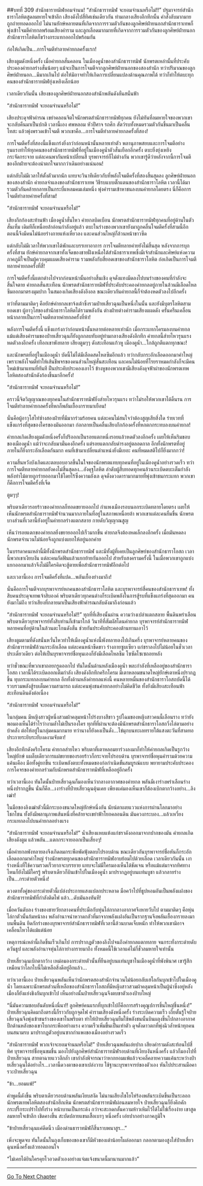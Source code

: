 ##บทที่ 309 สำนักธาราทมิฬยอมจำนน!
“สำนักธาราทมิฬ จะยอมจำนนหรือไม่!!” ปฐมาจารย์สำนักธาราโลหิตสูดลมหายใจเข้าลึก เสียงดังไปสี่ทิศเช่นเดียวกัน ท่ามกลางเสียงอึกทึกนั้น คำสั่งลับมากมายถูกถ่ายทอดออกไป ไม่นานยักษ์หลายตนที่เกิดจากการรวมตัวกันของลูกศิษย์ฝ่ายนอกสำนักธาราเทพก็พุ่งเข้าโจมตีค่ายกลพร้อมเสียงคำราม และลูกเลือดมากมายที่เกิดจากการรวมตัวกันของลูกศิษย์ฝ่ายนอกสำนักธาราโลหิตก็ขว้างกระแทกออกไปพร้อมกัน

ก่อให้เกิดเป็น...การโจมตีทำลายค่ายกลครั้งแรก!

เสียงตูมดังหนึ่งครั้ง เมื่อค่ายกลสั่นคลอน ในเมืองคูน้ำของสำนักธาราทมิฬ นักพรตเหล่านั้นที่ประคับประคองค่ายกลร่างสั่นน้อยๆ แม้จะเป็นการโจมตีจากลูกศิษย์ฝ่ายนอกของสองสำนัก ทว่าปริมาณของลูกศิษย์ฝ่ายนอก...มีมากเกินไป ต่อให้มิอาจทำให้เกิดการเปลี่ยนแปลงด้านคุณภาพได้ ทว่าก็ทำให้ตบะทุกคนของสำนักธาราทมิฬยุ่งเหยิงเล็กน้อย

เวลาเดียวกันนั้น เสียงของลูกศิษย์ฝ่ายนอกสองสำนักพลันดังลั่นสนั่นฟ้า

“สำนักธาราทมิฬ จะยอมจำนนหรือไม่!”

เสียงประดุจฟ้าคำรณ เขย่าคลอนจิตใจนักพรตสำนักธาราทมิฬทุกคน ยังไม่ทันที่ลมหายใจของพวกเขาจะกลับคืนมาเป็นปกติ เวลานี้เอง ศพหลอม หัวปีศาจ รถศึก สัตว์รบทั้งหมดรวมตัวกันขึ้นมาเป็นคลื่นโทสะ แล้วพุ่งพรวดเข้าโจมตี พวกเขาคือ...การโจมตีทำลายค่ายกลครั้งที่สอง!

การโจมตีครั้งที่สองนี้แข็งแกร่งยิ่งกว่าก่อนหน้านั้นหลายเท่าตัว พลานุภาพสยบและการโจมตีอย่างรุนแรงทำให้ทุกคนของสำนักธาราทมิฬที่อยู่ในเมืองคูน้ำตัวสั่นเยือกอีกครั้ง ตบะยิ่งยุ่งเหยิงกระจัดกระจาย แต่ละคนพากันหน้าเปลี่ยนสี บุรพาจารย์ก็ไม่ต่างกัน พวกเขารู้ดีว่าหลังจากนี้การโจมตีของอีกฝ่ายจะต้องน่าตกใจมากกว่าเดิมอย่างแน่นอน!

แต่กลับไม่มีเวลาให้ตั้งตัวมากนัก แทบจะวินาทีเดียวกับที่พลังโจมตีครั้งที่สองสิ้นสุดลง ลูกศิษย์ฝ่ายนอกของสองสำนัก ค่ายกลจำแลงของสำนักธาราเทพ วิธีรบแบบตั๊กแตนของสำนักธาราโลหิต เวลานี้ได้มารวมตัวกันคล้ายกลายเป็นกระบี่แหลมคมเล่มหนึ่ง พุ่งคำรามเข้าหาชนลงบนค่ายกลโดยตรง นี่ก็คือการโจมตีทำลายค่ายครั้งที่สาม!

“สำนักธาราทมิฬ จะยอมจำนนหรือไม่!”

เสียงกึกก้องสะท้านฟ้า เมืองคูน้ำสั่นไหว ค่ายกลบิดเบือน นักพรตสำนักธาราทมิฬทุกคนที่อยู่ด้านในตัวสั่นเทิ้ม เดิมทีก็เหนื่อยล้าอ่อนกำลังอยู่แล้ว ตบะในร่างของพวกเขายังมาถูกคลื่นโจมตีครั้งที่สามนี้อีก ตอนนี้จึงมีคนไม่น้อยร่างกายแห้งเหี่ยวลง และคนส่วนใหญ่ก็ล้วนหน้าขาวซีด

แต่กลับไม่มีเวลาให้พวกเขาได้พักและบรรเทาอาการ การโจมตีทลายค่ายยังไม่สิ้นสุด หลังจากการบุกครั้งที่สาม ยักษ์ค่ายกลจากเขาทั้งเจ็ดของชายฝั่งเหนือใต้สำนักธาราเทพซึ่งมีเจ้าสำนักและศิษย์แห่งความภาคภูมิใจเป็นผู้ควบคุมแผดเสียงคำราม รวมพลังกับสี่ยอดเขาของสำนักธาราโลหิต ก่อเกิดเป็นการโจมตีทลายค่ายกลครั้งที่สี่!

การโจมตีครั้งนี้แตกต่างไปจากก่อนหน้านั้นอย่างสิ้นเชิง ดุจดั่งแทงมีดลงไปบนร่างของคนที่กำลังจะสิ้นใจตาย ค่ายกลสั่นสะเทือน นักพรตสำนักธาราทมิฬที่ประคับประคองค่ายกลอยู่ภายในล้วนมีเลือดไหลซึมออกมาตรงมุมปาก ในสมองเกิดเสียงดังอึงอล ขณะเดียวกันค่ายกลนี้ก็จำต้องหดตัวลงไปอีกครั้ง

ทว่าที่ตามมาติดๆ คือยักษ์ค่ายกลเขาจ้งเต้าซึ่งรวมป๋ายเสี่ยวฉุนเป็นหนึ่งในนั้น และยังมีบุตรโลหิตสามยอดเขา ผู้อาวุโสของสำนักธาราโลหิตได้รวมพลังกัน ต่างฝ่ายต่างคำรามเสียงแผดดัง ครั่นครืนเคลื่อนหน้ากลายเป็นการโจมตีทลายค่ายกลครั้งที่ห้า!

พลังการโจมตีครั้งนี้ แข็งแกร่งกว่าก่อนหน้านั้นหลายต่อหลายเท่านัก เมื่อกระแทกโครมลงบนค่ายกล แม้แต่เสียงคำรามของป๋ายเสี่ยวฉุนก็ยังถูกกลบทับอยู่ท่ามกลางเสียงดังอึกทึก ค่ายกลนี้ส่ายไหวรุนแรง หดตัวลงอีกครั้ง เทือกเขาพังทลาย เสียงตูมๆๆ ดังสะเทือนแก้วหู เมืองคูน้ำ...ใกล้ถูกตีแตกทุกขณะ!

และนักพรตที่อยู่ในเมืองคูน้ำ บัดนี้ไม่ได้มีเลือดสดไหลซึมอีกแล้ว ทว่ากลับกระอักเลือดออกมาคำใหญ่เพราะพลังโจมตีทำให้เส้นชีพจรของคนส่วนใหญ่สั่นสะเทือน และคนไม่น้อยที่โรยราหมดกำลังก็จะมีคนใหม่เข้ามาแทนที่ทันที ฝืนประคับประคองเอาไว้ ข้างหูของพวกเขามีเสียงดังดุจฟ้าผ่าของนักพรตเทพโลหิตสองสำนักดังก้องขึ้นมาอีกครั้ง!

“สำนักธาราทมิฬ จะยอมจำนนหรือไม่!”

คราวนี้จิตวิญญาณของทุกคนในสำนักธาราทมิฬยิ่งส่ายไหวรุนแรง ทว่าไม่รอให้พวกเขาได้ดิ้นรน การโจมตีทำลายค่ายกลครั้งที่หกก็พลันเยื้องกรายมาเยือน!

นั่นคือผู้อาวุโสไท่ซ่างสองฝ่ายที่มีมากร่วมร้อยคน แต่ละคนไม่สนใจว่าต้องสูญเสียสิ่งใด ร่ายเวทที่แข็งแกร่งที่สุดของใครของมันออกมา ก่อกลายเป็นคลื่นเสียงกึกก้องครั้งที่หกตกกระทบลงบนค่ายกล!

ค่ายกลเกิดเสียงตูมดังหนึ่งครั้งก็ปริออกเป็นรอยแตกหนึ่งรอยแล้วหดตัวลงอีกครั้ง เผยให้เห็นริมขอบของเมืองคูน้ำ แม้ว่าจะกลับมามั่นคงอีกครั้ง แต่รอยแตกกลับดำรงอยู่ตลอดกาล อีกทั้งนักพรตที่อยู่ภายในก็ยิ่งกระอักเลือดกันมาก คนที่เข้ามาเปลี่ยนตำแหน่งยิ่งมีเยอะ คนที่หมดสติไปก็ยิ่งมากกว่า!

ความสิ้นหวังบังเกิดและตลบอบอวลขึ้นในใจของนักพรตแทบทุกคนที่อยู่ในเมืองคูน้ำอย่างรวดเร็ว ทว่าการโจมตีทลายค่ายกลยังคงไม่สิ้นสุดลง...อังคุฐโลหิต ลำดับผู้สืบทอดทุกคนล้วนระเบิดตบะเต็มกำลัง พลังท่าไม้ตายถูกร่ายออกมาใช้โดยไร้ซึ่งความลังเล ดุจดั่งดวงดารามากมายที่พุ่งเข้าชนกระแทก พวกเขาก็คือการโจมตีครั้งที่เจ็ด

ตูมๆๆ!

พริบตาเดียวรอยร้าวของค่ายกลก็ทอดขยายออกไป กำแพงเมืองรอบนอกระเบิดทลายโดยตรง เผยให้เห็นนักพรตสำนักธาราทมิฬจำนวนมากภายในที่อยู่ในสภาพเหนื่อยล้า พวกเขาแต่ละคนยิ้มขื่น นักพรตบางส่วนที่เวลานี้ยังอยู่ในค่ายกลร่างแตกสลาย กายดับวิญญาณสูญ

เห็นว่ารอยแตกของค่ายกลยิ่งขยายออกไปเร็วมากขึ้น ค่ายกลจึงต้องหดเล็กลงอีกครั้ง เมื่อมันหดลง นักพรตจำนวนไม่น้อยจึงถูกแบ่งแยกให้อยู่นอกค่าย

ในบรรดาคนเหล่านี้มีทั้งนักพรตสำนักธาราทมิฬ และมีทั้งผู้ที่เคยเป็นลูกศิษย์ของสำนักธาราโอสถ เวลานี้พวกเขาเงียบงัน แต่ละคนกัดฟันแล้วแยกย้ายกันออกไป สำหรับสงครามครั้งนี้ ในเมื่อพวกเขาถูกแบ่งแยกออกมาแล้วจึงไม่มีใครคิดจะสู้ตายเพื่อสำนักธาราทมิฬอีกต่อไป

และเวลานี้เอง การโจมตีครั้งที่แปด...พลันเยื้องย่างมาถึง!

นั่นคือการโจมตีจากบุรพาจารย์หกคนของสำนักธาราโลหิต และบุรพาจารย์สี่คนของสำนักธาราเทพ! ทั้งสิบคนประดุจเทพเจ้าสิบองค์ พริบตาเดียวทุกคนต่างก็ระเบิดพลังในการสู้รบที่แข็งแกร่งที่สุดออกมา คนยังมาไม่ถึง ทว่าเสียงที่กลายมาเป็นเสียงฟ้าคำรณกลับดังมาถึงก่อนแล้ว

“สำนักธาราทมิฬ จะยอมจำนนหรือไม่!!” ทุกที่ที่เสียงนั้นผ่าน ความว่างเปล่าแตกสลาย พื้นดินพร่าเลือน พริบตาเดียวบุรพาจารย์ทั้งสิบท่านก็เข้ามาใกล้ วินาทีที่สัมผัสโดนค่ายกล บุรพาจารย์สำนักธาราทมิฬหลายคนที่อยู่ด้านในล้วนตะโกนดังลั่น ช่วยกันประคับประคองต้านทานเอาไว้

เสียงตูมตามที่ดังสนั่นหวั่นไหวทำให้เมืองคูน้ำแห่งนี้พังทลายลงไปเกินครึ่ง บุรพาจารย์หลายคนของสำนักธาราทมิฬล้วนกระอักเลือด แต่ละคนหน้าซีดขาว ร่างกายซูบเซียว แก่ชราลงไปไม่น้อยในชั่วเวลาประเดี๋ยวเดียว ต่อให้เป็นบุรพาจารย์ชื่อหุนเองก็ยังมีเลือดไหลซึม โซซัดโซเซถอยหลัง

ทว่าชั่วขณะที่พวกเขาถอยกรูดออกไป ทันใดนั้นด้านหลังเมืองคูน้ำ พละกำลังที่เหลืออยู่ของสำนักธาราโอสถ เวลานี้ได้ระเบิดออกเต็มกำลัง เสียงดังอึกทึกครึกโครม มีเตาหลอมขนาดใหญ่ยักษ์เตาหนึ่งปรากฏขึ้น ทุบกระแทกลงบนค่ายกล อีกทั้งด้านหลังค่ายกลแห่งนี้ คนหลายหมื่นของสำนักธาราโอสถบัดนี้ได้รวบรวมพลังสู้รบเต็มความสามารถ แต่ละคนพุ่งชนค่ายกลอย่างไม่คิดชีวิต ทั้งยังมีเสียงสะเทือนฟ้าสะเทือนดินดังต่อเนื่อง

“สำนักธาราทมิฬ จะยอมจำนนหรือไม่!”

ในกลุ่มคน มีหญิงสาวผู้หนึ่งสวมผ้าคลุมหน้าโปร่งบางสีขาว รูปโฉมของหญิงสาวคนนี้เลือนราง ทว่ายังพอมองเห็นได้รำไรว่างามล้ำไม่เป็นรองใคร ทุกที่ที่ผ่านจะต้องมีนักพรตสำนักธาราโอสถวิ่งไล่ตามอย่างบ้าคลั่ง ต่อให้อยู่ในกลุ่มคนมากมาย ทว่านางก็ยังคงเป็นดั่ง...ไข่มุกบนทะเลทรายใต้แสงตะวันที่สาดทอประกายระยิบระยับงดงามจับตา!

เสียงอึกทึกดังครึกโครม ค่ายกลส่ายไหว พริบตาที่เตาหลอมยาร่วงลงมาก็ทำให้ค่ายกลเกิดเป็นรูกว้างใหญ่ยักษ์ แผล็บเดียวการแผ่ขยายของรอยร้าวก็กระจายไปรอบด้าน บุรพาจารย์ชื่อหุนคำรามด้วยความแค้นเคือง มือทั้งคู่ยกขึ้น ระเบิดพลังตบะทั้งหมดของก่อกำเนิดขั้นสมบูรณ์แบบ พยายามประคับประคองการโคจรของค่ายกลร่วมกับนักพรตสำนักธาราทมิฬที่เหลืออยู่อีกครั้ง

ทว่าเวลานี้เอง ทันใดนั้นป๋ายเสี่ยวฉุนก็มองเห็นว่ากลางอากาศของค่ายกล พลันมีเงาร่างพร่าเลือนร่างหนึ่งปรากฏขึ้น นั่นก็คือ...เงาร่างที่ป๋ายเสี่ยวฉุนคุ้นเคย เพียงแค่มองเห็นเขาก็ต้องเบิกตากว้างอย่าง...ลิงเฒ่า!

ในมือของลิงเฒ่าตัวนี้มีกระบองขนาดใหญ่ยักษ์หนึ่งอัน นัยน์ตาเผยแววแห่งการผ่านโลกมาอย่างโชกโชน ทั้งยังมีพลานุภาพเส้นหนึ่งที่คล้ายจะเขย่าฟ้าโยกคลอนดิน มันควงกระบอง...แล้วเหวี่ยงกระแทกลงไปบนค่ายกลอย่างแรง

“สำนักธาราทมิฬ จะยอมจำนนหรือไม่!” น้ำเสียงแหบแห้งแก่ชราดังออกมาจากปากของมัน ค่ายกลเกิดเสียงดังตูม แล้วพลัน...แตกกระจายออกเป็นเสี่ยงๆ!

เมื่อค่ายกลพังทลายลงจึงเกิดลมกระพือพัดฟุ้งตลบไปรอบด้าน ขณะเดียวกันบุรพาจารย์ชื่อหันก็กระอักเลือดออกมาคำใหญ่ ร่างนักพรตทุกคนของสำนักธาราทมิฬอาบย้อมไปด้วยเลือด เวลาเดียวกันนั้น เงาร่างหนึ่งที่ใช้ความรวดเร็วยากจะบรรยาย แทบจะไม่มีใครมองเห็นได้ชัดเจน หรือแม้แต่มาจากทิศทางไหนก็ยังไม่มีใครรู้ พริบตาเดียวก็บินเข้าไปในเมืองคูน้ำ มาปรากฏอยู่บนแท่นบูชา แล้วกลายร่างเป็น...กระต่ายตัวหนึ่ง!

ดวงตาทั้งคู่ของกระต่ายตัวนี้เปล่งประกายแสงแปลกประหลาด มือคว้าไปที่ธูปหอมอันเป็นพลังแฝงของสำนักธาราทมิฬที่กำลังติดไฟ แล้ว...ดับมันลงทันที!

เมื่อควันดับลง ร่างของชายวัยกลางคนที่ประมือกับหุ่นไล่กากลางอากาศจึงหายวับไป ตามมาติดๆ คือหุ่นไล่กาตัวนั้นก้มหน้าลง พลังอำนาจน่าหวาดกลัวที่มาจากพลังแฝงอันเป็นรากฐานจึงพลันเยื้องกรายลงมาบนพื้นดิน ยึดกักร่างของบุรพาจารย์สำนักธาราทมิฬที่เวลานี้ล้วนบาดเจ็บหนัก ทำให้พวกเขามิอาจเคลื่อนไหวได้แม้แต่น้อย

เหตุการณ์เหล่านี้เกิดขึ้นเร็วเกินไป การปรากฏตัวของลิงไปจนถึงค่ายกลแตกทลาย จนกระทั่งกระต่ายดับควันธูป และพลังอำนาจหุ่นไล่กาย่างกรายมาถึง ทั้งหมดนี้ใช้เวลาแค่ไม่กี่ชั่วลมหายใจเท่านั้น

ป๋ายเสี่ยวฉุนเบิกตากว้าง เหม่อมองกระต่ายตัวนั้นที่ยืนอยู่บนแท่นบูชาในเมืองคูน้ำที่พังพินาศ เขารู้สึกเหมือนว่าโลกใบนี้ไม่เหลือสิ่งดีอยู่อีกแล้ว...

ทว่าเวลานี้เอง ป๋ายเสี่ยวฉุนพลันเห็นว่านักพรตสองสำนักจำนวนไม่น้อยกลับเฮโลกันบุกเข้าไปในเมืองคูน้ำ โดยเฉพาะนักพรตส่วนที่เหลือของสำนักธาราโอสถที่มีหญิงสาวสวมผ้าคลุมหน้าเป็นผู้นำซึ่งอยู่หลังเมืองก็ยังแย่งชิงกันบุกเข้าไป เห็นอย่างนั้นป๋ายเสี่ยวฉุนจึงตบขาตัวเองป้าบใหญ่

“นี่มันความชอบอันดับหนึ่งนี่นา!! ลูกศิษย์คนแรกที่บุกเข้าไปก็คือการสร้างคุณูปการชิ้นใหญ่ชิ้นหนึ่ง!” ป๋ายเสี่ยวฉุนคิดมาถึงตรงนี้ก็ราวกับถูกจุดไฟ คำรามเสียงดังหนึ่งครั้ง ร่างระเบิดความเร็ว เถี่ยตั้นรู้ใจป๋ายเสี่ยวฉุนจึงพุ่งเข้าชนร่างของเขาในพริบตา ทำให้ป๋ายเสี่ยวฉุนยืมใช้พลังชนนั้นบินผลุงขึ้นไปกลางอากาศ ปีกด้านหลังของเขาโบกกระพืออย่างแรง ความเร็วเพิ่มขึ้นเป็นเท่าตัว ดุจดั่งดาวตกที่พุ่งฉิวล้ำหน้าทุกคนบนสนามรบ มาปรากฏตัวอยู่บนซากกำแพงของเมืองอย่างรวดเร็ว

“สำนักธาราทมิฬ พวกเจ้าจะยอมจำนนหรือไม่!” ป๋ายเสี่ยวฉุนพลันเอ่ยปาก เสียงคำรามดังสะท้อนไปสี่ทิศ บุรพาจารย์ชื่อหุนขมขื่น มองไปยังลูกศิษย์สำนักธาราทมิฬรอบด้านที่เงียบงันหนึ่งครั้ง แล้วก็มองไปที่ป๋ายเสี่ยวฉุน สายตาฉายแววลึกล้ำ เขากำลังพิจารณาว่าหากยอมแพ้แล้วจะคลี่คลายความแค้นระหว่างป๋ายเสี่ยวฉุนได้อย่างไร...เวลานี้ดวงตาของเขาเปล่งวาบ ใช้ฐานะบุรพาจารย์ของตัวเอง หันไปประสานมือคารวะป๋ายเสี่ยวฉุน

“ข้า...ยอมแพ้!”

คำพูดนี้ดังขึ้น พริบตาเดียวรอบด้านพลันเงียบสงัด ไม่นานเสียงไชโยโห่ร้องพลันระเบิดขึ้นเป็นระลอก นักพรตเทพโลหิตสองสำนักฮึกเหิม นักพรตสำนักธาราทมิฬผ่อนลมหายใจ ป๋ายเสี่ยวฉุนก็ยิ่งคึกคักกระปรี้กระเปร่าไปทั้งร่าง หน้าบานเป็นกระด้ง กว่าจะสะกดกลั้นความห้าวเหิมไว้ได้ไม่ใช่เรื่องง่าย เขาสูดลมหายใจเข้าลึก เชิดคางขึ้น สะบัดปลายแขนเสื้อเบาๆ หนึ่งครั้ง เอ่ยปากอย่างภาคภูมิใจ

“ข้าป๋ายเสี่ยวฉุนแค่ดีดนิ้ว เมืองด่านธาราทมิฬก็สิ้นราบพนาสูร...”

เพิ่งจะพูดจบ ทันใดนั้นในถุงเก็บของของเขาก็มีหัวของเต่าน้อยโผล่ออกมา กลอกตามองสูงใส่ป๋ายเสี่ยวฉุนหนึ่งครั้งแล้วทอดถอนใจ

“ไม่เคยได้ยินใครคุยโวอวดตัวเองอย่างแจ่มแจ้งขนาดนี้มานานมากแล้ว”

------


[Go To Next Chapter]( ./127.md)